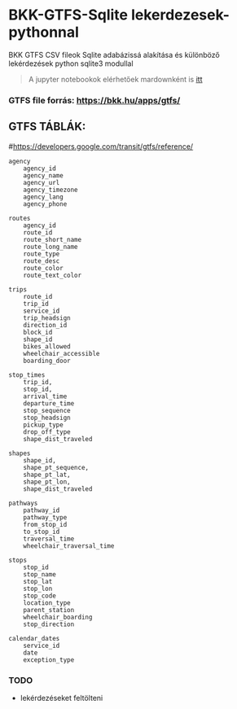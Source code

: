 # BKK-GTFS-Sqlite lekerdezesek-pythonnal
BKK GTFS CSV fileok Sqlite adabázissá alakítása és különböző lekérdezések python sqlite3 modullal

> A jupyter notebookok elérhetőek mardownként is [itt](https://github.com/xngst/BKK-GTFS-Sqlite-Python/tree/main/markdowns)

### GTFS file forrás: https://bkk.hu/apps/gtfs/

## GTFS TÁBLÁK:

#https://developers.google.com/transit/gtfs/reference/

    agency
        agency_id
        agency_name
        agency_url
        agency_timezone
        agency_lang
        agency_phone

    routes
        agency_id
        route_id
        route_short_name
        route_long_name
        route_type
        route_desc
        route_color
        route_text_color

    trips
        route_id
        trip_id
        service_id
        trip_headsign
        direction_id
        block_id
        shape_id
        bikes_allowed
        wheelchair_accessible
        boarding_door

    stop_times
        trip_id,
        stop_id,
        arrival_time
        departure_time
        stop_sequence
        stop_headsign
        pickup_type
        drop_off_type
        shape_dist_traveled

    shapes
        shape_id,
        shape_pt_sequence,
        shape_pt_lat,
        shape_pt_lon,
        shape_dist_traveled

    pathways
        pathway_id
        pathway_type
        from_stop_id
        to_stop_id
        traversal_time
        wheelchair_traversal_time

    stops
        stop_id
        stop_name
        stop_lat
        stop_lon
        stop_code
        location_type
        parent_station
        wheelchair_boarding
        stop_direction

    calendar_dates
        service_id
        date
        exception_type

### TODO
* lekérdezéseket feltölteni
